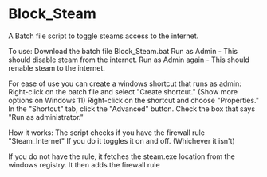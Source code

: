 # Block_Steam
A Batch file script to toggle steams access to the internet.

To use:
Download the batch file Block_Steam.bat
Run as Admin - This should disable steam from the internet.
Run as Admin again - This should renable steam to the internet.

For ease of use you can create a windows shortcut that runs as admin:
Right-click on the batch file and select "Create shortcut." (Show more options on Windows 11)
Right-click on the shortcut and choose "Properties."
In the "Shortcut" tab, click the "Advanced" button.
Check the box that says "Run as administrator."

How it works:
The script checks if you have the firewall rule "Steam_Internet"
If you do it toggles it on and off. (Whichever it isn't)

If you do not have the rule, it fetches the steam.exe location from the windows registry.
It then adds the firewall rule

